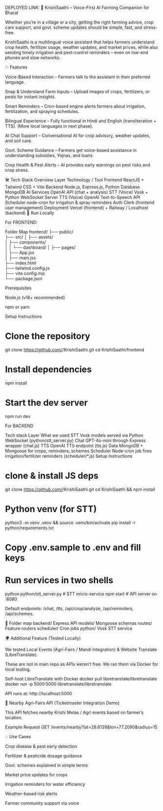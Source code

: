 DEPLOYED LINK: 
🌾 KrishiSaathi – Voice-First AI Farming Companion for Bharat

Whether you’re in a village or a city, getting the right farming advice, crop care support, and govt. scheme updates should be simple, fast, and stress-free.

KrishiSaathi is a multilingual voice assistant that helps farmers understand crop health, fertilizer usage, weather updates, and market prices, while also sending timely irrigation and pest-control reminders – even on low-end phones and slow networks.

✨ Features

Voice-Based Interaction – Farmers talk to the assistant in their preferred language.

Snap & Understand Farm Inputs – Upload images of crops, fertilizers, or pests for instant insights.

Smart Reminders – Cron-based engine alerts farmers about irrigation, fertilization, and spraying schedules.

Bilingual Experience – Fully functional in Hindi and English (transliteration + TTS). (More local languages in next phase).

AI Chat Support – Conversational AI for crop advisory, weather updates, and soil care.

Govt. Scheme Guidance – Farmers get voice-based assistance in understanding subsidies, Yojnas, and loans.

Crop Health & Pest Alerts – AI provides early warnings on pest risks and crop stress.

🛠️ Tech Stack Overview
Layer	Technology / Tool
Frontend	ReactJS + Tailwind CSS + Vite
Backend	Node.js, Express.js, Python
Database	MongoDB
AI Services	OpenAI API (chat + analysis)
STT (Voice)	Vosk + Python WebSocket Server
TTS (Voice)	OpenAI Text-to-Speech API
Scheduler	node-cron for irrigation & spray reminders
Auth	Clerk (frontend user management)
Deployment	Vercel (frontend) + Railway / Localhost (backend)
🚀 Run Locally

For FRONTEND:

Folder Map
frontend/
├── public/             
├── src/
│   ├── assets/          
│   ├── components/     
│   │   └── dashboard/
│   ├── pages/           
│   ├── App.jsx          
│   ├── main.jsx        
├── index.html          
├── tailwind.config.js   
├── vite.config.mjs     
└── package.json  

Prerequisites

Node.js (v18+ recommended)

npm or yarn

Setup Instructions
# Clone the repository
git clone https://github.com/<your-org>/KrishiSaathi.git
cd KrishiSaathi/frontend

# Install dependencies
npm install

# Start the dev server
npm run dev


For BACKEND

Tech stack
Layer	What we used
STT	Vosk models served via Python WebSocket (python/stt_server.py)
Chat	GPT-4o-mini through Express wrapper (chat.js)
TTS	OpenAI TTS endpoint (tts.js)
Data	MongoDB + Mongoose for crops, reminders, schemes
Scheduler	Node-cron job fires irrigation/fertilizer reminders (scheduler/*.js)
Setup Instructions
# clone & install JS deps
git clone https://github.com/<your-org>/KrishiSaathi.git
cd KrishiSaathi && npm install

# Python venv (for STT)
python3 -m venv .venv && source .venv/bin/activate
pip install -r python/requirements.txt

# Copy .env.sample to .env and fill keys

# Run services in two shells
python python/stt_server.py     # STT micro-service
npm start                       # API server on :8080


Default endpoints: /chat, /tts, /api/crop/analyze, /api/reminders, /api/schemes.

📂 Folder map
backend/        Express API
  models/       Mongoose schemas
  routes/       Feature routers
  scheduler/    Cron jobs
python/         Vosk STT service

🌍 Additional Feature (Tested Locally)

We tested Local Events (Agri-Fairs / Mandi Integration) & Website Translate (LibreTranslate).

These are not in main repo as APIs weren’t free. We ran them via Docker for local testing.

Self-host LibreTranslate with Docker
docker pull libretranslate/libretranslate
docker run -p 5000:5000 libretranslate/libretranslate


API runs at: http://localhost:5000

🚜 Nearby Agri-Fairs API (Ticketmaster Integration Demo)

This API fetches nearby Krishi Melas / Agri events based on farmer’s location.

Example Request
GET /events/nearby?lat=28.6139&lon=77.2090&radius=15

💡 Use Cases

Crop disease & pest early detection

Fertilizer & pesticide dosage guidance

Govt. schemes explained in simple terms

Market price updates for crops

Irrigation reminders for water efficiency

Weather-based risk alerts

Farmer community support via voice